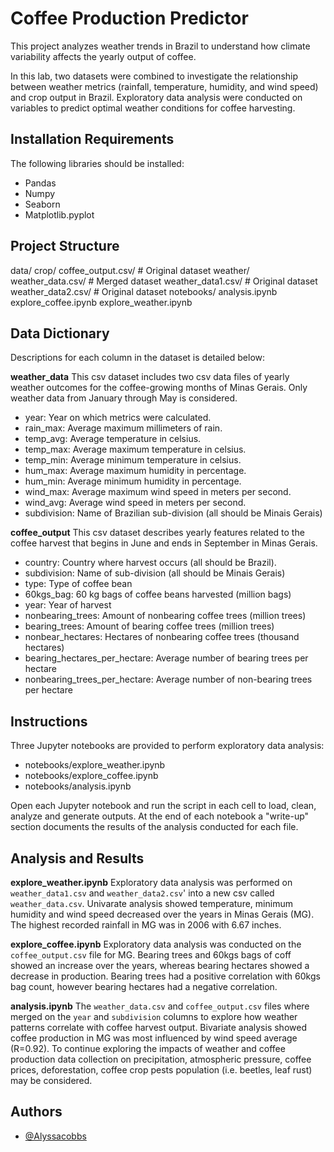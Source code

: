 # Coffee Production Predictor

This project analyzes weather trends in Brazil to understand how climate variability affects the yearly output of coffee. 

In this lab, two datasets were combined to investigate the relationship between weather metrics (rainfall, temperature, humidity, and wind speed) and crop output in Brazil. Exploratory data analysis were conducted on variables to predict optimal weather conditions for coffee harvesting.

## Installation Requirements

The following libraries should be installed: 

- Pandas
- Numpy
- Seaborn
- Matplotlib.pyplot

## Project Structure

data/
    crop/
        coffee_output.csv/ # Original dataset
    weather/
        weather_data.csv/ # Merged dataset
        weather_data1.csv/ # Original dataset
        weather_data2.csv/ # Original dataset
notebooks/
    analysis.ipynb
    explore_coffee.ipynb
    explore_weather.ipynb

## Data Dictionary

Descriptions for each column in the dataset is detailed below: 

**weather_data**
This csv dataset includes two csv data files of yearly weather outcomes for the coffee-growing months of Minas Gerais. Only weather data from January through May is considered.

* year: Year on which metrics were calculated. 
* rain_max: Average maximum millimeters of rain.
* temp_avg: Average temperature in celsius.
* temp_max: Average maximum temperature in celsius.
* temp_min: Average minimum temperature in celsius.
* hum_max: Average maximum humidity in percentage.
* hum_min: Average minimum humidity in percentage.
* wind_max: Average maximum wind speed in meters per second.
* wind_avg: Average wind speed in meters per second.
* subdivision: Name of Brazilian sub-division (all should be Minais Gerais)

**coffee_output** 
This csv dataset describes yearly features related to the coffee harvest that begins in June and ends in September in Minas Gerais.

* country: Country where harvest occurs (all should be Brazil).
* subdivision: Name of sub-division (all should be Minais Gerais)
* type: Type of coffee bean
* 60kgs_bag: 60 kg bags of coffee beans harvested (million bags)
* year: Year of harvest
* nonbearing_trees: Amount of nonbearing coffee trees (million trees)
* bearing_trees: Amount of bearing coffee trees (million trees)
* nonbear_hectares: Hectares of nonbearing coffee trees (thousand hectares)
* bearing_hectares_per_hectare: Average number of bearing trees per hectare
* nonbearing_trees_per_hectare: Average number of non-bearing trees per hectare

## Instructions

Three Jupyter notebooks are provided to perform exploratory data analysis: 

* notebooks/explore_weather.ipynb
* notebooks/explore_coffee.ipynb
* notebooks/analysis.ipynb

Open each Jupyter notebook and run the script in each cell to load, clean, analyze and generate outputs. At the end of each notebook a "write-up" section documents the results of the analysis conducted for each file.

## Analysis and Results

**explore_weather.ipynb**
Exploratory data analysis was performed on `weather_data1.csv` and `weather_data2.csv`' into a new csv called `weather_data.csv`. Univarate analysis showed temperature, minimum humidity and wind speed decreased over the years in Minas Gerais (MG). The highest recorded rainfall in MG was in 2006 with 6.67 inches.

**explore_coffee.ipynb**
Exploratory data analysis was conducted on the `coffee_output.csv` file for MG. Bearing trees and 60kgs bags of coff showed an increase over the years, whereas bearing hectares showed a decrease in production. Bearing trees had a positive correlation with 60kgs bag count, however bearing hectares had a negative correlation.

**analysis.ipynb**
The `weather_data.csv` and `coffee_output.csv` files where merged on the `year` and `subdivision` columns to explore how weather patterns correlate with coffee harvest output. Bivariate analysis showed coffee production in MG was most influenced by wind speed average (R=0.92). To continue exploring the impacts of weather and coffee production data collection on precipitation, atmospheric pressure, coffee prices, deforestation, coffee crop pests population (i.e. beetles, leaf rust) may be considered.

## Authors

- [@Alyssacobbs](https://www.github.com/Alyssacobbs)

